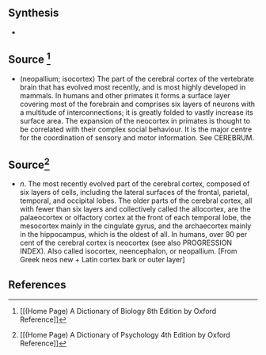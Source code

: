 ## Synthesis
- 
## Source [^1]
- (neopallium; isocortex) The part of the cerebral cortex of the vertebrate brain that has evolved most recently, and is most highly developed in mammals. In humans and other primates it forms a surface layer covering most of the forebrain and comprises six layers of neurons with a multitude of interconnections; it is greatly folded to vastly increase its surface area. The expansion of the neocortex in primates is thought to be correlated with their complex social behaviour. It is the major centre for the coordination of sensory and motor information. See CEREBRUM.
## Source[^2]
- $n$. The most recently evolved part of the cerebral cortex, composed of six layers of cells, including the lateral surfaces of the frontal, parietal, temporal, and occipital lobes. The older parts of the cerebral cortex, all with fewer than six layers and collectively called the allocortex, are the palaeocortex or olfactory cortex at the front of each temporal lobe, the mesocortex mainly in the cingulate gyrus, and the archaecortex mainly in the hippocampus, which is the oldest of all. In humans, over 90 per cent of the cerebral cortex is neocortex (see also PROGRESSION INDEX). Also called isocortex, neencephalon, or neopallium. \[From Greek neos new + Latin cortex bark or outer layer]
## References

[^1]: [[(Home Page) A Dictionary of Biology 8th Edition by Oxford Reference]]
[^2]: [[(Home Page) A Dictionary of Psychology 4th Edition by Oxford Reference]]